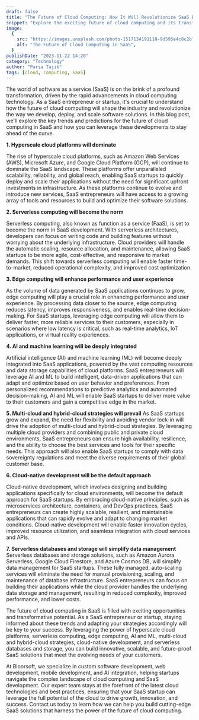 ```yaml
---
draft: false
title: "The Future of Cloud Computing: How It Will Revolutionize SaaS Development"
snippet: "Explore the exciting future of cloud computing and its transformative impact on SaaS development, from enhanced scalability to seamless integration and beyond."
image:
  {
    src: "https://images.unsplash.com/photo-1517134191118-9d595e4c8c2b?ixlib=rb-4.0.3&ixid=MnwxMjA3fDB8MHxwaG90by1wYWdlfHx8fGVufDB8fHx8&auto=format&fit=crop&w=1170&q=80",
    alt: "The Future of Cloud Computing in SaaS",
  }
publishDate: "2023-11-22 14:20"
category: "Technology"
author: "Parsa Tajik"
tags: [cloud, computing, SaaS]
---
```


The world of software as a service (SaaS) is on the brink of a profound transformation, driven by the rapid advancements in cloud computing technology. As a SaaS entrepreneur or startup, it's crucial to understand how the future of cloud computing will shape the industry and revolutionize the way we develop, deploy, and scale software solutions. In this blog post, we'll explore the key trends and predictions for the future of cloud computing in SaaS and how you can leverage these developments to stay ahead of the curve.

**1. Hyperscale cloud platforms will dominate**

The rise of hyperscale cloud platforms, such as Amazon Web Services (AWS), Microsoft Azure, and Google Cloud Platform (GCP), will continue to dominate the SaaS landscape. These platforms offer unparalleled scalability, reliability, and global reach, enabling SaaS startups to quickly deploy and scale their applications without the need for significant upfront investments in infrastructure. As these platforms continue to evolve and introduce new services, SaaS entrepreneurs will have access to a growing array of tools and resources to build and optimize their software solutions.

**2. Serverless computing will become the norm**

Serverless computing, also known as function as a service (FaaS), is set to become the norm in SaaS development. With serverless architectures, developers can focus on writing code and building features without worrying about the underlying infrastructure. Cloud providers will handle the automatic scaling, resource allocation, and maintenance, allowing SaaS startups to be more agile, cost-effective, and responsive to market demands. This shift towards serverless computing will enable faster time-to-market, reduced operational complexity, and improved cost optimization.

**3. Edge computing will enhance performance and user experience**

As the volume of data generated by SaaS applications continues to grow, edge computing will play a crucial role in enhancing performance and user experience. By processing data closer to the source, edge computing reduces latency, improves responsiveness, and enables real-time decision-making. For SaaS startups, leveraging edge computing will allow them to deliver faster, more reliable services to their customers, especially in scenarios where low latency is critical, such as real-time analytics, IoT applications, or virtual reality experiences.

**4. AI and machine learning will be deeply integrated**

Artificial intelligence (AI) and machine learning (ML) will become deeply integrated into SaaS applications, powered by the vast computing resources and data storage capabilities of cloud platforms. SaaS entrepreneurs will leverage AI and ML to build intelligent, data-driven applications that can adapt and optimize based on user behavior and preferences. From personalized recommendations to predictive analytics and automated decision-making, AI and ML will enable SaaS startups to deliver more value to their customers and gain a competitive edge in the market.

**5. Multi-cloud and hybrid-cloud strategies will prevail**
As SaaS startups grow and expand, the need for flexibility and avoiding vendor lock-in will drive the adoption of multi-cloud and hybrid-cloud strategies. By leveraging multiple cloud providers and combining public and private cloud environments, SaaS entrepreneurs can ensure high availability, resilience, and the ability to choose the best services and tools for their specific needs. This approach will also enable SaaS startups to comply with data sovereignty regulations and meet the diverse requirements of their global customer base.

**6. Cloud-native development will be the default approach**

Cloud-native development, which involves designing and building applications specifically for cloud environments, will become the default approach for SaaS startups. By embracing cloud-native principles, such as microservices architecture, containers, and DevOps practices, SaaS entrepreneurs can create highly scalable, resilient, and maintainable applications that can rapidly evolve and adapt to changing market conditions. Cloud-native development will enable faster innovation cycles, improved resource utilization, and seamless integration with cloud services and APIs.

**7. Serverless databases and storage will simplify data management**
Serverless databases and storage solutions, such as Amazon Aurora Serverless, Google Cloud Firestore, and Azure Cosmos DB, will simplify data management for SaaS startups. These fully managed, auto-scaling services will eliminate the need for manual provisioning, scaling, and maintenance of database infrastructure. SaaS entrepreneurs can focus on building their applications while the cloud provider handles the underlying data storage and management, resulting in reduced complexity, improved performance, and lower costs.

The future of cloud computing in SaaS is filled with exciting opportunities and transformative potential. As a SaaS entrepreneur or startup, staying informed about these trends and adapting your strategies accordingly will be key to your success. By leveraging the power of hyperscale cloud platforms, serverless computing, edge computing, AI and ML, multi-cloud and hybrid-cloud strategies, cloud-native development, and serverless databases and storage, you can build innovative, scalable, and future-proof SaaS solutions that meet the evolving needs of your customers.

At Bloorsoft, we specialize in custom software development, web development, mobile development, and AI integration, helping startups navigate the complex landscape of cloud computing and SaaS development. Our expert team stays at the forefront of the latest cloud technologies and best practices, ensuring that your SaaS startup can leverage the full potential of the cloud to drive growth, innovation, and success. Contact us today to learn how we can help you build cutting-edge SaaS solutions that harness the power of the future of cloud computing.